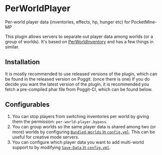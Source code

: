 # PerWorldPlayer
Per-world player data (inventories, effects, hp, hunger etc) for PocketMine-MP

This plugin allows servers to separate out player data among worlds (or a group of worlds). It's based on [PerWorldInventory](https://github.com/BlockHorizons/PerWorldInventory) and has a few things in similar.

## Installation
It is mostly recommended to use released versions of the plugin, which can be found in the released version on Poggit. (once there is one)
If you do decide you want the latest version of the plugin, it is recommended you fetch a pre-compiled phar file from Poggit-CI, which can be found below.


## Configurables
1. You can stop players from switching inventories per world by giving them the permission: `per-world-player.bypass`.
2. You can group worlds so the same player data is shared among two (or more) worlds by configuring [`Bundled-Worlds` in `config.yml`](https://github.com/BlockHorizons/PerWorldPlayer/blob/master/resources/config.yml#L43). This can be useful for creative mode servers.
3. You can configure which player data you want to add multi-world support to by modifying [`Save-Data` in `config.yml`](https://github.com/BlockHorizons/PerWorldPlayer/blob/master/resources/config.yml#L5).
